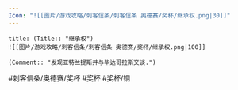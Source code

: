 ```yaml
---
Icon: "![[图片/游戏攻略/刺客信条/刺客信条 奥德赛/奖杯/继承权.png|30]]"
---
```

```ad-common-bronze-trophy
title: (Title:: "继承权")
![[图片/游戏攻略/刺客信条/刺客信条 奥德赛/奖杯/继承权.png|100]]

(Comment:: "发现亚特兰提斯并与毕达哥拉斯交谈.")
```

#刺客信条/奥德赛/奖杯 #奖杯 #奖杯/铜
